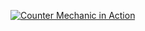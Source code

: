 [![Counter Mechanic in Action](https://i.ytimg.com/vi/54-AKUCFBw0/sddefault.jpg)](https://www.youtube.com/watch?app=desktop&v=54-AKUCFBw0)
